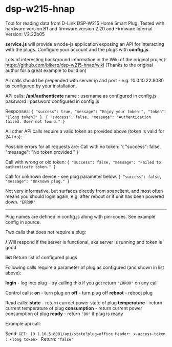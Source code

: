 dsp-w215-hnap
===============
Tool for reading data from D-Link DSP-W215 Home Smart Plug.
Tested with hardware version B1 and firmware version 2.20
and Firmware Internal Version: V2.22b05

<b>service.js</b> will provide a node-js application exposing an API for interacting with the plugs.
Configure your account and the plugs with <b>config.js</b>.

Lots of interesting background information in the Wiki of the original project:
https://github.com/bikerp/dsp-w215-hnap/wiki
(Thanks to the original author for a great example to build on)

All calls should be prepended with server ip and port - e.g. 10.0.10.22:8080 as configured by your installation.

API calls:
**/api/authenticate**
name : username as configured in config.js<br>
password : password configured in config.js<br>

Responses: 
`{
  "success": true,
  "message": "Enjoy your token!",
  "token": "[long token]"
}`
`
{
  "success": false,
  "message": "Authentication failed. User not found."
}`

All other API calls require a valid token as provided above (token is valid for 24 hrs):<br>

Possible errors for all requests are:
Call with no token:
'{
  "success": false,
  "message": "No token provided."
}'

Call with wrong or old token:
`{
  "success": false,
  "message": "Failed to authenticate token."
}`

Call for unknown device - see plug parameter below.
`{
  "success": false,
  "message": "Unknown plug."
}`

Not very informative, but surfaces directly from soapclient, and most often means you should login
again, e.g. after reboot or if unit has been powered down.
`"ERROR"`

------------------------------------------------------------------------

Plug names are defined in config.js along with pin-codes. See example config in source.

Two calls that does not require a plug:

**/**
Will respond if the server is functional, aka server is running and token is good

**list**
Return list of configured plugs

Following calls require a parameter of plug as configured (and shown in list above):

**login** - log into plug - try calling this if you get return `"ERROR"` on any call

Control calls:
**on** - turn plug on
**off** - turn plug off
**reboot** - reboot plug

Read calls:
**state** - return currect power state of plug
**temperature** - return current temperature of plug
**consumption** - return current power consumption of plug
**ready** - return `"OK"` if plug is ready

Example api call:

Send:
`GET: 10.1.10.5:8081/api/state?plug=office
Header: x-access-token : <long token>
`
Return:
`"false"`
